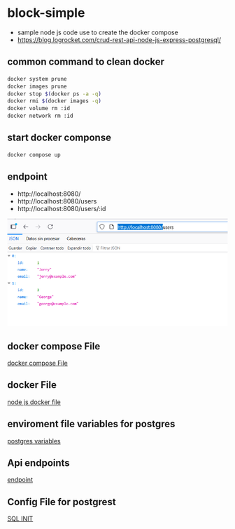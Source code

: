 # block-simple

- sample node js code use to create the docker compose
- https://blog.logrocket.com/crud-rest-api-node-js-express-postgresql/

##  common command to clean docker


```bash
docker system prune
docker images prune
docker stop $(docker ps -a -q)
docker rmi $(docker images -q)
docker volume rm :id
docker network rm :id

```
##  start docker componse

```bash
docker compose up

```

## endpoint

- http://localhost:8080/
- http://localhost:8080/users
- http://localhost:8080/users/:id

![alt text](screenshots/image.png)

## docker compose File
[docker compose File](docker-compose.yml)

## docker File
[node js docker file](app/Dockerfile)

## enviroment file variables for postgres
[postgres variables](.env)

## Api endpoints
[endpoint](app/queries.js)

##  Config File for postgrest
[SQL INIT](config/init.sql)
